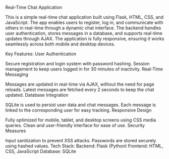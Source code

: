 
Real-Time Chat Application

This is a simple real-time chat application built using Flask, HTML, CSS, and JavaScript. The app enables users to register, log in, and communicate with others in real-time through a dynamic chat interface. The backend handles user authentication, stores messages in a database, and supports real-time updates through AJAX. The application is fully responsive, ensuring it works seamlessly across both mobile and desktop devices.

Key Features:
User Authentication

Secure registration and login system with password hashing.
Session management to keep users logged in for 30 minutes of inactivity.
Real-Time Messaging

Messages are updated in real-time via AJAX, without the need for page reloads.
Latest messages are fetched every 2 seconds to keep the chat updated.
Database Integration

SQLite is used to persist user data and chat messages.
Each message is linked to the corresponding user for easy tracking.
Responsive Design

Fully optimized for mobile, tablet, and desktop screens using CSS media queries.
Clean and user-friendly interface for ease of use.
Security Measures

Input sanitization to prevent XSS attacks.
Passwords are stored securely using hashed values.
Tech Stack:
Backend: Flask (Python)
Frontend: HTML, CSS, JavaScript
Database: SQLite
